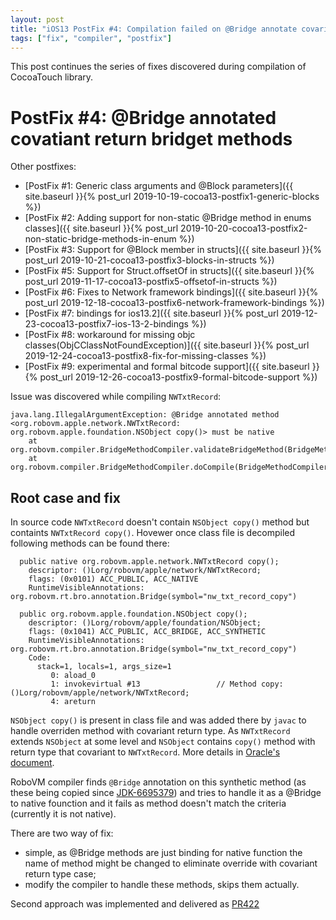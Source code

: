 ```yaml
---
layout: post
title: "iOS13 PostFix #4: Compilation failed on @Bridge annotate covariant return synthetic method"
tags: ["fix", "compiler", "postfix"]
---
```

This post continues the series of fixes discovered during compilation of CocoaTouch library.
# PostFix #4: @Bridge annotated covatiant return bridget methods

Other postfixes:
* [PostFix #1: Generic class arguments and @Block parameters]({{ site.baseurl }}{% post_url 2019-10-19-cocoa13-postfix1-generic-blocks %})
* [PostFix #2: Adding support for non-static @Bridge method in enums classes]({{ site.baseurl }}{% post_url 2019-10-20-cocoa13-postfix2-non-static-bridge-methods-in-enum %})
* [PostFix #3: Support for @Block member in structs]({{ site.baseurl }}{% post_url 2019-10-21-cocoa13-postfix3-blocks-in-structs %})
* [PostFix #5: Support for Struct.offsetOf in structs]({{ site.baseurl }}{% post_url 2019-11-17-cocoa13-postfix5-offsetof-in-structs %})
* [PostFix #6: Fixes to Network framework bindings]({{ site.baseurl }}{% post_url 2019-12-18-cocoa13-postfix6-network-framework-bindings %})
* [PostFix #7: bindings for ios13.2]({{ site.baseurl }}{% post_url 2019-12-23-cocoa13-postfix7-ios-13-2-bindings %})
* [PostFix #8: workaround for missing objc classes(ObjCClassNotFoundException)]({{ site.baseurl }}{% post_url 2019-12-24-cocoa13-postfix8-fix-for-missing-classes %})
* [PostFix #9: experimental and formal bitcode support]({{ site.baseurl }}{% post_url 2019-12-26-cocoa13-postfix9-formal-bitcode-support %})

Issue was discovered while compiling `NWTxtRecord`:
```
java.lang.IllegalArgumentException: @Bridge annotated method <org.robovm.apple.network.NWTxtRecord: org.robovm.apple.foundation.NSObject copy()> must be native
	at org.robovm.compiler.BridgeMethodCompiler.validateBridgeMethod(BridgeMethodCompiler.java:87)
	at org.robovm.compiler.BridgeMethodCompiler.doCompile(BridgeMethodCompiler.java:233)
```

## Root case and fix
In source code `NWTxtRecord` doesn't contain `NSObject copy()` method but containts `NWTxtRecord copy()`.
Hovewer once class file is decompiled following methods can be found there:
<!-- more -->
```
  public native org.robovm.apple.network.NWTxtRecord copy();
    descriptor: ()Lorg/robovm/apple/network/NWTxtRecord;
    flags: (0x0101) ACC_PUBLIC, ACC_NATIVE
    RuntimeVisibleAnnotations: org.robovm.rt.bro.annotation.Bridge(symbol="nw_txt_record_copy")

  public org.robovm.apple.foundation.NSObject copy();
    descriptor: ()Lorg/robovm/apple/foundation/NSObject;
    flags: (0x1041) ACC_PUBLIC, ACC_BRIDGE, ACC_SYNTHETIC
    RuntimeVisibleAnnotations: org.robovm.rt.bro.annotation.Bridge(symbol="nw_txt_record_copy")
    Code:
      stack=1, locals=1, args_size=1
         0: aload_0
         1: invokevirtual #13                 // Method copy:()Lorg/robovm/apple/network/NWTxtRecord;
         4: areturn
```

`NSObject copy()` is present in class file and was added there by `javac` to handle overriden method with covariant return type. As `NWTxtRecord` extends `NSObject` at some level and `NSObject` contains `copy()` method with return type that covariant to `NWTxtRecord`. More details in [Oracle's document](https://www.oracle.com/technetwork/java/jvmls2013heid-2013922.pdf).

RoboVM compiler finds `@Bridge` annotation on this synthetic method (as these being copied since [JDK-6695379](https://bugs.java.com/bugdatabase/view_bug.do?bug_id=6695379)) and tries to handle it as a @Bridge to native founction and it fails as method doesn't match the criteria (currently it is not native).

There are two way of fix:
- simple, as @Bridge methods are just binding for native function the name of method might be changed to eliminate override with covariant return type case;
- modify the compiler to handle these methods, skips them actually.


Second approach was implemented and delivered as [PR422](https://github.com/MobiVM/robovm/pull/421)

